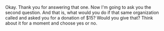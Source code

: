 Okay. Thank you for answering that one. Now I'm going to ask you the second
question. And that is, what would you do if that same organization called and
asked you for a donation of $15? Would you give that? Think about it for a
moment and choose yes or no.
